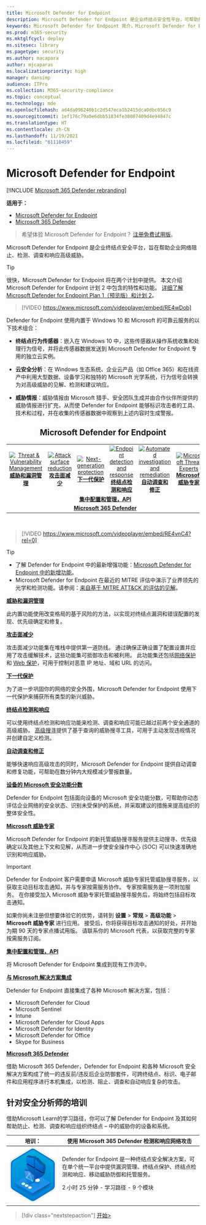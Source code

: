 ```yaml
---
title: Microsoft Defender for Endpoint
description: Microsoft Defender for Endpoint 是企业终结点安全性平台，可帮助抵御高级持久性威胁。
keywords: Microsoft Defender for Endpoint 简介，Microsoft Defender for Endpoint 简介，网络安全，高级持久性威胁，企业安全性，计算机行为传感器，云安全性，分析，威胁智能，攻击面减少，下一代保护，自动调查和修复，Microsoft 威胁专家，安全分数，高级搜寻，Microsoft 365 Defender，网络威胁搜寻
ms.prod: m365-security
ms.mktglfcycl: deploy
ms.sitesec: library
ms.pagetype: security
ms.author: macapara
author: mjcaparas
ms.localizationpriority: high
manager: dansimp
audience: ITPro
ms.collection: M365-security-compliance
ms.topic: conceptual
ms.technology: mde
ms.openlocfilehash: ad4da096240b1c2d547eca1b2415dca0dbc056c9
ms.sourcegitcommit: 1ef176c79a0e6dbb51834fe30807409d4e94847c
ms.translationtype: HT
ms.contentlocale: zh-CN
ms.lasthandoff: 11/19/2021
ms.locfileid: "61110459"
---
```

# <a name="microsoft-defender-for-endpoint"></a>Microsoft Defender for Endpoint

[!INCLUDE [Microsoft 365 Defender rebranding](../../includes/microsoft-defender.md)]

**适用于：**
- [Microsoft Defender for Endpoint](https://go.microsoft.com/fwlink/p/?linkid=2154037)
- [Microsoft 365 Defender](https://go.microsoft.com/fwlink/?linkid=2118804)

> 希望体验 Microsoft Defender for Endpoint？ [注册免费试用版](https://signup.microsoft.com/create-account/signup?products=7f379fee-c4f9-4278-b0a1-e4c8c2fcdf7e&ru=https://aka.ms/MDEp2OpenTrial?ocid=docs-wdatp-exposedapis-abovefoldlink)。

Microsoft Defender for Endpoint 是企业终结点安全平台，旨在帮助企业网络阻止、检测、调查和响应高级威胁。

> [!TIP]
> 很快，Microsoft Defender for Endpoint 将在两个计划中提供。 本文介绍 Microsoft Defender for Endpoint 计划 2 中包含的特性和功能。 [详细了解 Microsoft Defender for Endpoint Plan 1（预览版）和计划 2](defender-endpoint-plan-1-2.md)。
> 

<p><p>

> [!VIDEO https://www.microsoft.com/videoplayer/embed/RE4wDob]

Defender for Endpoint 使用内置于 Windows 10 和 Microsoft 的可靠云服务的以下技术组合：

- **终结点行为传感器**：嵌入在 Windows 10 中，这些传感器从操作系统收集和处理行为信号，并将此传感器数据发送到 Microsoft Defender for Endpoint 专用的独立云实例。

- **云安全分析**：在 Windows 生态系统、企业云产品（如 Office 365）和在线资产中利用大型数据、设备学习和独特的 Microsoft 光学系统，行为信号会转换为对高级威胁的见解、检测和建议响应。

- **威胁情报**：威胁情报由 Microsoft 猎手、安全团队生成并由合作伙伴所提供的威胁情报进行扩充，从而使 Defender for Endpoint 能够标识攻击者的工具、技术和过程，并在收集的传感器数据中观察到上述内容时生成警报。

<center><h2>Microsoft Defender for Endpoint</center></h2>
<table>
<tr>
<td><a href="#tvm"><center><img src="images/TVM_icon.png" alt="Threat & Vulnerability Management"> <br><b>威胁和漏洞管理</b></center></a></td>
<td><a href="#asr"><center><img src="images/asr-icon.png" alt="Attack surface reduction"><br><b>攻击面减少</b></center></a></td>
<td><center><a href="#ngp"><img src="images/ngp-icon.png" alt="Next-generation protection"><br> <b>下一代保护</b></a></center></td>
<td><center><a href="#edr"><img src="images/edr-icon.png" alt="Endpoint detection and response"><br> <b>终结点检测和响应</b></a></center></td>
<td><center><a href="#ai"><img src="images/air-icon.png" alt="Automated investigation and remediation"><br> <b>自动调查和修正</b></a></center></td>
<td><center><a href="#mte"><img src="images/mte-icon.png" alt="Microsoft Threat Experts"><br> <b>Microsoft 威胁专家</b></a></center></td>
</tr>
<tr>
<td colspan="7">
<a href="#apis"><center><b>集中配置和管理，API</a></b></center></td>
</tr>
<tr>
<td colspan="7"><a href="#mtp"><center><b>Microsoft 365 Defender</a></center></b></td>
</tr>
</table>
<br>

<p></p>

> [!VIDEO https://www.microsoft.com/videoplayer/embed/RE4vnC4?rel=0]

> [!TIP]
>
> - 了解 Defender for Endpoint 中的最新增强功能：[Microsoft Defender for Endpoint 中的新增功能](whats-new-in-microsoft-defender-atp.md)。
> - Microsoft Defender for Endpoint 在最近的 MITRE 评估中演示了业界领先的光学和检测功能。请参阅：[来自基于 MITRE ATT&CK 的评估的见解](https://cloudblogs.microsoft.com/microsoftsecure/2018/12/03/insights-from-the-mitre-attack-based-evaluation-of-windows-defender-atp/)。

<a name="tvm"></a>

**[威胁和漏洞管理](next-gen-threat-and-vuln-mgt.md)**

此内置功能使用改变格局的基于风险的方法，以实现对终结点漏洞和错误配置的发现、优先级确定和修复。

<a name="asr"></a>

**[攻击面减少](overview-attack-surface-reduction.md)**

攻击面减少功能集在堆栈中提供第一道防线。 通过确保正确设置了配置设置并应用了攻击缓解技术，这些功能集可抵御攻击和被利用。 此功能集还包括[网络保护](network-protection.md)和 [Web 保护](web-protection-overview.md)，可用于控制对恶意 IP 地址、域和 URL 的访问。

<a name="ngp"></a>

**[下一代保护](next-generation-protection.md)**

为了进一步巩固你的网络的安全外围，Microsoft Defender for Endpoint 使用下一代保护来捕获所有类型的新兴威胁。

<a name="edr"></a>

**[终结点检测和响应](overview-endpoint-detection-response.md)**

可以使用终结点检测和响应功能来检测、调查和响应可能已越过前两个安全通道的高级威胁。 [高级搜寻](advanced-hunting-overview.md)提供了基于查询的威胁搜寻工具，可用于主动发现违规情况并创建自定义检测。

<a name="ai"></a>

**[自动调查和修正](automated-investigations.md)**

能够快速响应高级攻击的同时，Microsoft Defender for Endpoint 提供自动调查和修复功能，可帮助在数分钟内大规模减少警报数量。

<a name="ss"></a>

**[设备的 Microsoft 安全功能分数](tvm-microsoft-secure-score-devices.md)**

Defender for Endpoint 包括面向设备的 Microsoft 安全功能分数，可帮助你动态评估企业网络的安全状态、识别未受保护的系统，并采取建议的措施来提高组织的整体安全性。

<a name="mte"></a>

**[Microsoft 威胁专家](microsoft-threat-experts.md)**

Microsoft Defender for Endpoint 的新托管威胁搜寻服务提供主动搜寻、优先级确定以及其他上下文和见解，从而进一步使安全操作中心 (SOC) 可以快速准确地识别和响应威胁。

> [!IMPORTANT]
> Defender for Endpoint 客户需要申请 Microsoft 威胁专家托管威胁搜寻服务，以获取主动目标攻击通知，并与专家按需服务协作。 专家按需服务是一项附加服务。 在你接受加入 Microsoft 威胁专家托管威胁搜寻服务后，将始终包括目标攻击通知。
>
> 如果你尚未注册但想要体验它的优势，请转到 **设置** \> **常规** \> **高级功能** \> **Microsoft 威胁专家** 进行应用。 接受后，你将获得目标攻击通知的好处，并开始为期 90 天的专家点播试用版。 请联系你的 Microsoft 代表，以获取完整的专家按需服务订阅。

<a name="apis"></a>

**[集中配置和管理，API](management-apis.md)**

将 Microsoft Defender for Endpoint 集成到现有工作流中。

<a name="mtp"></a>

**[与 Microsoft 解决方案集成](threat-protection-integration.md)**

Defender for Endpoint 直接集成了各种 Microsoft 解决方案，包括：

- Microsoft Defender for Cloud
- Microsoft Sentinel
- Intune
- Microsoft Defender for Cloud Apps
- Microsoft Defender for Identity
- Microsoft Defender for Office
- Skype for Business

**[Microsoft 365 Defender](/microsoft-365/security/defender/microsoft-threat-protection)**

借助 Microsoft 365 Defender，Defender for Endpoint 和各种 Microsoft 安全解决方案构成了统一的违反前/违反后企业防御套件，可跨终结点、标识、电子邮件和应用程序进行本机集成，以检测、阻止、调查和自动响应复杂的攻击。


## <a name="training-for-security-analysts"></a>针对安全分析师的培训

借助Microsoft Learn的学习路径，你可以了解 Defender for Endpoint 及其如何帮助防止、检测、调查和响应组织终结点 – 中的威胁你的设备和系统。

|培训：|使用 Microsoft 365 Defender 检测和响应网络攻击|
|---|---|
|![Microsoft 365 Defender 训练图标。](../../media/microsoft-365-defender/m365-defender-secure-organization.svg)|Defender for Endpoint 是一种终结点安全解决方案，可在单个统一平台中提供漏洞管理、终结点保护、终结点检测和响应、移动威胁防御和托管服务。<p> 2 小时 25 分钟 - 学习路径 - 9 个模块|

> [!div class="nextstepaction"]
> [开始>](/learn/paths/defender-endpoint-fundamentals/)
